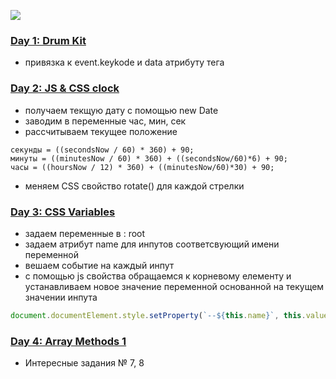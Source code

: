 ![](https://javascript30.com/images/JS3-social-share.png)

 ### [Day 1: Drum Kit](https://cyberspacedk.github.io/JavaScript30/01%20-%20JavaScript%20Drum%20Kit/index-START.html)
 - привязка к event.keykode и data атрибуту тега <audio>
 
 ### [Day 2: JS & CSS clock](https://cyberspacedk.github.io/JavaScript30/02%20-%20JS%20and%20CSS%20Clock/index-START.html)
 - получаем текщую дату с помощью new Date
 - заводим в переменные час, мин, сек
 - рассчитываем текущее полoжение
 ```javascriptlet 
секунды = ((secondsNow / 60) * 360) + 90;
минуты = ((minutesNow / 60) * 360) + ((secondsNow/60)*6) + 90;
часы = ((hoursNow / 12) * 360) + ((minutesNow/60)*30) + 90;
 ```
 - меняем CSS свойство rotate() для каждой стрелки
 
 ### [Day 3: CSS Variables](https://cyberspacedk.github.io/JavaScript30/03%20-%20CSS%20Variables/index-START.html)
 
 - задаем переменные в : root
 - задаем атрибут name для инпутов соответсвующий имени переменной
 - вешаем событие на каждый инпут
 - с помощью js свойства обращаемся к корневому елементу и устанавливаем новое значение переменной основанной на текущем значении инпута
 ```javascript
 document.documentElement.style.setProperty(`--${this.name}`, this.value + suffix);
```
### [Day 4: Array Methods 1](https://cyberspacedk.github.io/JavaScript30/04%20-%20Array%20Cardio%20Day%201/index-START.html)
- Интересные задания № 7, 8

